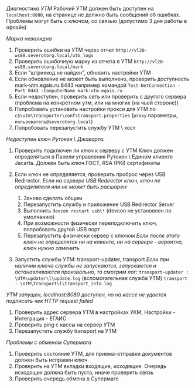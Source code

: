 *Диагностика УТМ*
Рабочий УТМ должен быть доступен на `localhost:8080`, на странице не должно быть сообщений об ошибках.
Проблемы могут быть с ключом, со связью (допустимо 3 дня работы в офлайн)

*Марка невалидна*
1. Проверить ошибки на УТМ через отчет `http://vl20-ws88.severotorg.local/utm_logs`
2. Проверить ошибочную марку из отчета в УТМ `http://vl20-ws88.severotorg.local/mark`
3. Если "штрихкод не найден", обновить настройки УТМ
4. Если обновление не может быть выполнено, проверить доступность mark-utm.egais.ru:8443 например командой `Test-NetConnection -Port 8443 -ComputerName mark-utm.egais.ru`
5. Если недоступен, проверить сеть или проверить с другого сервера (проблема на конкретном утм, или на многих (на чьей стороне))
6. Попробовать установить настройки прокси для УТМ по `c$\utm\transporter\conf\transport.properties` (`proxy` параметры, `пользователь@severotorg.local`)
7. Попробовать перезапустить службу УТМ \ хост

*Недоступен ключ Рутокен \ Джакарта.*
1. Проверить подключен ли ключ к серверу с УТМ
    Ключ должен определяться в Панели управления Рутокен \ Едином клиенте Jacarta. Должен быть ключ ГОСТ, RSA (PKI) сертификаты

2. Если ключ не определяется, проверить проброс через USB Redirector.
    _Если на сервере USB Redirector ключ, ключ не определятеся или не может быть расшарен:_
    1. Заново сделать общим
    2. Перезапустить службу и приложение USB Redirector Server
    3. Выполнить `devcon restart usb\*` (devcon не установлен по умолчанию)
    4. При возможности физически переподключить ключ, попробовать другой USB порт
    5. Перезапустить физически сервер с ключом
    _Если после этого ключ не определятся ни на клиенте, ни на сервере - вероятно, ключ нужно заменить_

3. Запустить службы УТМ: transport-updater, transport
    _Если при наличии ключа службы не запускаются, запускаются и останавливаются произвольно, то смотрим лог:_
    `transport-updater : \UTM\updater\l\update.log` (вспомогательная служба УТМ)
    `transport : \UTM\transport\l\transport_info.log`

*УТМ запущен, localhost:8080 доступен, но на кассе не удается подписать чек HTTP request failed*
1. Проверить адрес сервера УТМ в настройках УКМ, Настройки - Интеграция - ЕГАИС
2. Проверить ping с кассы на сервер УТМ
3. Перезапустить службу transport на УТМ

*Проблемы с обменом Супермага*
1. Проверить состояние УТМ, для приема-отправки документов должен быть исправен ключ
2. Проверить на УТМ вкладки входящие, исходящие. Очередь исходящих должна быть пуста, иначе проверить связь
3. Проверить очередь обмена в Супермаге